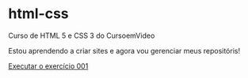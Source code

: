 # html-css
 Curso de HTML 5 e CSS 3 do CursoemVideo

 Estou aprendendo a criar sites e agora vou gerenciar meus repositóris!

 <a href="https://richard-martins.github.io/html-css/exercicios/ex001/index.html">Executar o exercício 001</a>
